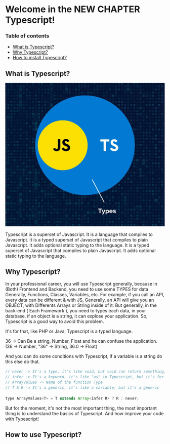 # Welcome in the NEW CHAPTER Typescript!

### Table of contents

- [What is Typescript?](#what-is-typescript)
- [Why Typescript?](#why-typescript)
- [How to install Typescript?](https://github.com/LunashaGit/Javascript-TO-Typescript-skills-Power-Rangers-Group/tree/main/Installation)

## What is Typescript?

![Typescript](./Images/js-ts.jpg)

Typescript is a superset of Javascript. It is a language that compiles to Javascript. It is a typed superset of Javascript that compiles to plain Javascript. It adds optional static typing to the language. It is a typed superset of Javascript that compiles to plain Javascript. It adds optional static typing to the language.

## Why Typescript?

In your professional career, you will use Typescript generally, because in (Both) Frontend and Backend, you need to use some TYPES for data Generally, Functions, Classes, Variables, etc. For example, if you call an API, every data can be different & with JS, Generally, an API will give you an OBJECT, with Differents Arrays or String inside of it. But generally, in the back-end ( Each Framework ), you need to types each data, in your database, if an object is a string, it can explose your application. So, Typescript is a good way to avoid this problem.

It's for that, like PHP or Java, Typescript is a typed language.

36 -> Can Be a string, Number, Float and he can confuse the application. (36 -> Number, "36" -> String, 36.0 -> Float)

And you can do some conditions with Typescript, if a variable is a string do this else do that.

```js
// never -> It's a type, it's like void, but void can return something, never can't return something
// infer -> It's a keyword, it's like "as" in Typescript, but it's for generics
// ArrayValues -> Name of the function Type
// T & R -> It's a generic, it's like a variable, but it's a generic

type ArrayValues<T> = T extends Array<infer R> ? R : never;
```

But for the moment, it's not the most important thing, the most important thing is to understand the basics of Typescript. And how improve your code with Typescript!

## How to use Typescript?
